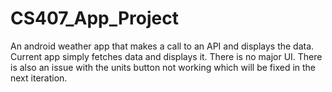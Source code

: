 # CS407_App_Project
An android weather app that makes a call to an API and displays the data. Current app simply fetches data and displays it. There is no major UI.
There is also an issue with the units button not working which will be fixed in the next iteration.
